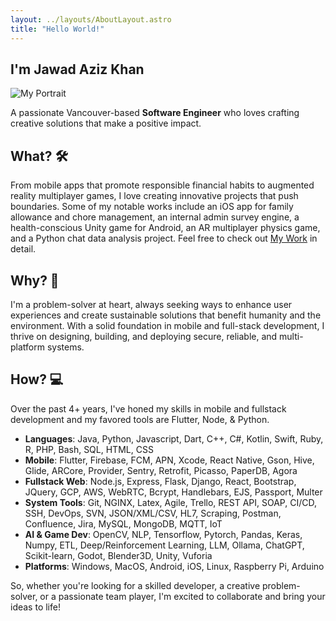 ```yaml
---
layout: ../layouts/AboutLayout.astro
title: "Hello World!"
---
```


## I'm Jawad Aziz Khan

![My Portrait](@assets/images/myport5.jpg)

A passionate Vancouver-based **Software Engineer** who loves crafting creative solutions that make a positive impact.

## What? 🛠️

From mobile apps that promote responsible financial habits to augmented reality multiplayer games, I love creating innovative projects that push boundaries. Some of my notable works include an iOS app for family allowance and chore management, an internal admin survey engine, a health-conscious Unity game for Android, an AR multiplayer physics game, and a Python chat data analysis project. Feel free to check out [My Work](/work) in detail.

## Why? 🚀

I'm a problem-solver at heart, always seeking ways to enhance user experiences and create sustainable solutions that benefit humanity and the environment. With a solid foundation in mobile and full-stack development, I thrive on designing, building, and deploying secure, reliable, and multi-platform systems.

## How? 💻

Over the past 4+ years, I've honed my skills in mobile and fullstack development and my favored tools are Flutter, Node, & Python.

- **Languages**: Java, Python, Javascript, Dart, C++, C#, Kotlin, Swift, Ruby, R, PHP, Bash, SQL, HTML, CSS
- **Mobile**: Flutter, Firebase, FCM, APN, Xcode, React Native, Gson, Hive, Glide, ARCore, Provider, Sentry, Retrofit, Picasso, PaperDB, Agora
- **Fullstack Web**: Node.js, Express, Flask, Django, React, Bootstrap, JQuery, GCP, AWS, WebRTC, Bcrypt, Handlebars, EJS, Passport, Multer
- **System Tools**: Git, NGINX, Latex, Agile, Trello, REST API, SOAP, CI/CD, SSH, DevOps, SVN, JSON/XML/CSV, HL7, Scraping, Postman, Confluence, Jira, MySQL, MongoDB, MQTT, IoT
- **AI & Game Dev**: OpenCV, NLP, Tensorflow, Pytorch, Pandas, Keras, Numpy, ETL, Deep/Reinforcement Learning, LLM, Ollama, ChatGPT, Scikit-learn, Godot, Blender3D, Unity, Vuforia
- **Platforms**: Windows, MacOS, Android, iOS, Linux, Raspberry Pi, Arduino

So, whether you're looking for a skilled developer, a creative problem-solver, or a passionate team player, I'm excited to collaborate and bring your ideas to life!

